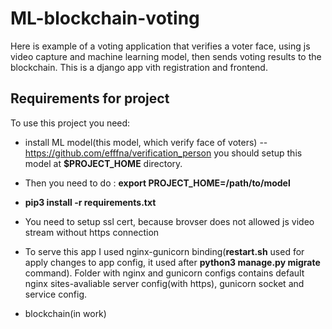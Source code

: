 # ML-blockchain-voting
Here is example of a voting application that verifies a voter face, using js video capture and machine learning model, then sends voting results to the blockchain.  This is a django app vith registration and frontend.  
## Requirements for project
To use this project you need:
+ install ML model(this model, which verify face of voters) -- https://github.com/efffna/verification_person
you should setup this model at __$PROJECT_HOME__ directory. 
+ Then you need to do : __export PROJECT_HOME=/path/to/model__
+ __pip3 install -r requirements.txt__
+ You need to setup ssl cert, because brovser does not allowed js video stream without https connection
+ To serve this app I used nginx-gunicorn binding(__restart.sh__ used for apply changes to app config, it used after __python3 manage.py migrate__ command). Folder with nginx and gunicorn configs contains default nginx sites-avaliable server config(with https), gunicorn socket and service config.

+ blockchain(in work)
